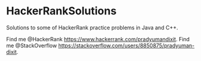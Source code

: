 # HackerRankSolutions
Solutions to some of HackerRank practice problems in Java and C++.

Find me @HackerRank    https://www.hackerrank.com/pradyumandixit.
Find me @StackOverflow https://stackoverflow.com/users/8850875/pradyuman-dixit.
